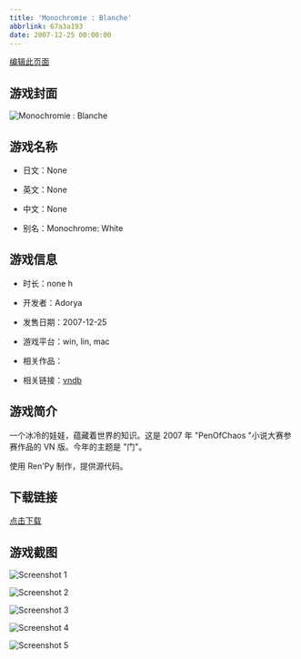 ```yaml
---
title: 'Monochromie : Blanche'
abbrlink: 67a3a193
date: 2007-12-25 00:00:00
---
```

[编辑此页面](https://github.com/ACG-3/ADV3-source/blob/main/source/_posts/games/Monochrome.md)

## 游戏封面

![Monochromie : Blanche](https://pan.timero.xyz/d/onedrive/img_lib_001/Monochrome_cover.avif)


## 游戏名称

- 日文：None
- 英文：None
- 中文：None

- 别名：Monochrome: White


## 游戏信息

- 时长：none h
- 开发者：Adorya
- 发售日期：2007-12-25
- 游戏平台：win, lin, mac
- 相关作品：

- 相关链接：[vndb](https://vndb.org/v1471)


## 游戏简介

一个冰冷的娃娃，蕴藏着世界的知识。这是 2007 年 "PenOfChaos "小说大赛参赛作品的 VN 版。今年的主题是 "门"。

使用 Ren'Py 制作，提供源代码。


## 下载链接

[点击下载](https://pan.timero.xyz/onedrive/adv_lib_001/Monochrome)


## 游戏截图


![Screenshot 1](https://pan.timero.xyz/d/onedrive/img_lib_001/Monochrome_Screenshot_1.avif)

![Screenshot 2](https://pan.timero.xyz/d/onedrive/img_lib_001/Monochrome_Screenshot_2.avif)

![Screenshot 3](https://pan.timero.xyz/d/onedrive/img_lib_001/Monochrome_Screenshot_3.avif)

![Screenshot 4](https://pan.timero.xyz/d/onedrive/img_lib_001/Monochrome_Screenshot_4.avif)

![Screenshot 5](https://pan.timero.xyz/d/onedrive/img_lib_001/Monochrome_Screenshot_5.avif)

